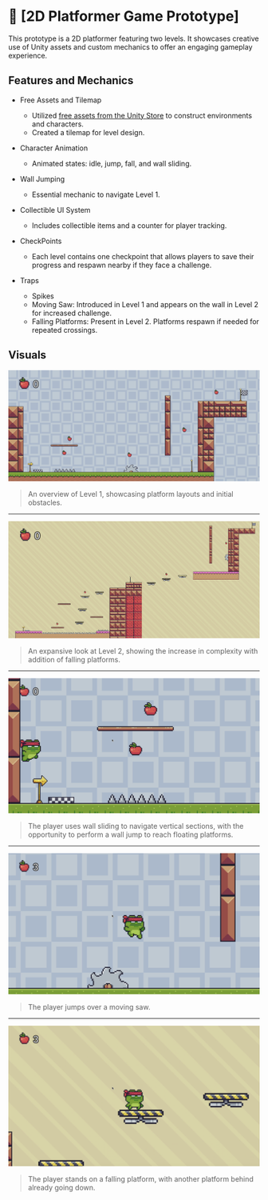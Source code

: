 # 🐸 [2D Platformer Game Prototype]

This prototype is a 2D platformer featuring two levels. It showcases creative use of Unity assets and custom mechanics to offer an engaging gameplay experience.

## Features and Mechanics
* Free Assets and Tilemap
    * Utilized [free assets from the Unity Store](https://assetstore.unity.com/packages/2d/characters/pixel-adventure-1-155360?srsltid=AfmBOooL55lI0eiooivNP7t_BFGHvhxszAbAztk__auw_NlSBR7fob8j) to construct environments and characters.
    * Created a tilemap for level design.
* Character Animation
    * Animated states: idle, jump, fall, and wall sliding.

* Wall Jumping
  * Essential mechanic to navigate Level 1.

* Collectible UI System
  * Includes collectible items and a counter for player tracking.

* CheckPoints
  * Each level contains one checkpoint that allows players to save their progress and respawn nearby if they face a challenge.

* Traps
  * Spikes
  * Moving Saw: Introduced in Level 1 and appears on the wall in Level 2 for increased challenge.
  * Falling Platforms: Present in Level 2. Platforms respawn if needed for repeated crossings.

## Visuals

![Overview of Level 1](screenshots/level1.png)
> An overview of Level 1, showcasing platform layouts and initial obstacles.
---

![Overview of Level 2](screenshots/level2.png)
> An expansive look at Level 2, showing the increase in complexity with addition of falling platforms.
---

![Wallsliding](screenshots/wallsliding.png)
> The player uses wall sliding to navigate vertical sections, with the opportunity to perform a wall jump to reach floating platforms.
---

![Jumping over the Saw](screenshots/jumping_saw.png)
> The player jumps over a moving saw.
---

![Falling platforms](screenshots/falling_platform.png)
> The player stands on a falling platform, with another platform behind already going down.


